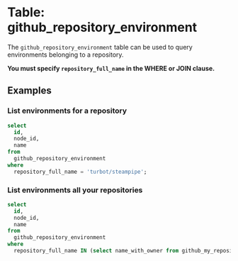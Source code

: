 # Table: github_repository_environment

The `github_repository_environment` table can be used to query environments belonging to a repository.

**You must specify `repository_full_name` in the WHERE or JOIN clause.**

## Examples

### List environments for a repository

```sql
select
  id,
  node_id,
  name
from
  github_repository_environment
where
  repository_full_name = 'turbot/steampipe';
```

### List environments all your repositories

```sql
select
  id,
  node_id,
  name
from
  github_repository_environment
where
  repository_full_name IN (select name_with_owner from github_my_repository);
```